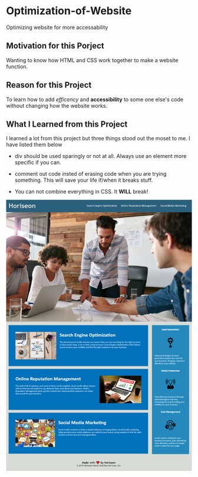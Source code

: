 # Optimization-of-Website
Optimizing website for more accessability

## Motivation for this Porject

Wanting to know how HTML and CSS work together to make a website function.

## Reason for this Project

To learn how to add *efficency* and **accessibility** to some one else's code without changing how the website works.

## What I Learned from this Project

I learned a lot from this project but three things stood out the moset to me. I have listed them below
  
  * div should be used sparingly or not at all. Always use an element more specific if you can.
 
  * comment out code insted of erasing code when you are trying something. This will save your life if/when it breaks stuff.
  
  * You can not combine everything in CSS. It **WILL** break!

 ![alt text](Horiseon2.png)